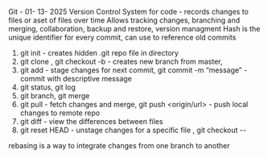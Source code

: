 Git - 01- 13- 2025
Version Control System for code - records changes to files or aset of files over time
Allows tracking changes, branching and merging, collaboration, backup and restore, version managment
Hash is the unique identifier for every commit, can use to reference old commits

1. git init <folder-name> - creates hidden .git repo file in directory
2. git clone <github link>, git checkout -b <branch-name> - creates new branch from master,
3. git add <file> - stage changes for next commit, git commit -m “message” - commit with descriptive message
4. git status, git log
5. git branch,  git merge <branch-name>
6. git pull - fetch changes and merge, git push <origin/url> <branchname>- push local changes to remote repo
7.  git diff - view the differences between files
8. git reset HEAD <file> - unstage changes for a specific file , git checkout -- <file>

rebasing is a way to integrate changes from one branch to another